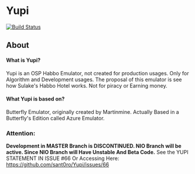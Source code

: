 # Yupi

[![Build Status](https://travis-ci.org/sant0ro/Yupi.svg?branch=master)](https://travis-ci.org/sant0ro/Yupi)

## About

#### What is Yupi?
Yupi is an OSP Habbo Emulator, not created for production usages. Only for Algorithm and Development usages. The proposal of this emulator is see how Sulake's Habbo Hotel works. Not for piracy or Earning money.

#### What Yupi is based on?
Butterfly Emulator, originally created by Martinmine. Actually Based in a Butterfly's Edition called Azure Emulator.

### Attention:
<b>Development in MASTER Branch is DISCONTINUED. NIO Branch will be active. Since NIO Branch will Have Unstable And Beta Code.</b>
See the YUPI STATEMENT IN ISSUE #66 Or Accessing Here: https://github.com/sant0ro/Yupi/issues/66
